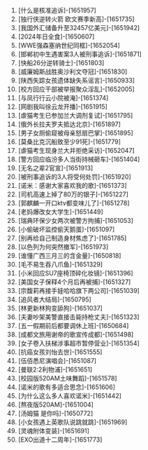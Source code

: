 
1. [什么是核准追诉]-[1651957]
1. [独行侠逆转火箭 欧文赛季新高]-[1651735]
1. [我国外汇储备升至32457亿美元]-[1651942]
1. [2024年日全食]-[1650607]
1. [WWE强森塞纳世纪同框]-[1652054]
1. [邯郸初中生遇害案3人被刑事追诉]-[1651871]
1. [快船26分逆转骑士]-[1651803]
1. [威廉姆斯战胜奥沙利文夺冠]-[1651830]
1. [陕西失踪女孩遗体缺失系谣言]-[1650933]
1. [校方回应干部被举报聚众淫乱]-[1652005]
1. [与凤行行云小院被淹]-[1651374]
1. [网剧我叫徐云龙开播]-[1651915]
1. [虐猫考生已参加兰大调剂复试]-[1651795]
1. [俄外长拉夫罗夫抵达北京]-[1651897]
1. [男子女厕偷窥被母亲怒扇巴掌]-[1651895]
1. [莫桑比克沉船致至少91死]-[1651779]
1. [虐猫考生现身兰大并拒绝采访]-[1652047]
1. [警方回应临汾多人当街持械砸车]-[1651404]
1. [无名之辈2官宣]-[1651913]
1. [被刑事追诉的3人将受何处罚]-[1651920]
1. [诺米：感谢大家喜欢我的歌]-[1651373]
1. [司机高速上掉了80万的银子]-[1651227]
1. [郭麒麟一开口ktv都变味儿了]-[1651278]
1. [老妈爆改女大学生]-[1651449]
1. [瑞典环保少女两次被警方拘捕]-[1651053]
1. [小偷破坏监控偷天鹅蛋]-[1651097]
1. [别再给自己制造身材焦虑了]-[1651785]
1. [以色列为何突然撤军]-[1651973]
1. [谁懂广西三月三的含金量]-[1650818]
1. [毛不易生吞八爪鱼]-[1651329]
1. [小米回应SU7座椅顶碎化妆镜]-[1651396]
1. [美国女子保释4个月后再被捕]-[1651327]
1. [宗馥莉再接手娃哈哈旗下两公司]-[1651039]
1. [追风者大结局]-[1650795]
1. [林更新林狗变舔狗]-[1651037]
1. [夫妻吵架美警直接击毙持枪丈夫]-[1651323]
1. [五一假期前后都要调休上班]-[1650684]
1. [成都文旅用谢帝的歌宣传成都]-[1651498]
1. [女子卷入扶梯涉事超市暂停营业]-[1651354]
1. [抗癌女孩刘怡去世]-[1651555]
1. [伍佰悉尼演唱会]-[1651087]
1. [曼联2:2利物浦]-[1651651]
1. [校园版520AM土味舞蹈]-[1651578]
1. [诺米的歌有多适合思念]-[1651606]
1. [为什么这么多人喜欢诺米]-[1651442]
1. [熬夜版520AM]-[1651004]
1. [汤姆猫 是你吗]-[1650772]
1. [小女孩遇上英歌队说跳就跳]-[1651969]
1. [灵魂附体变装]-[1651691]
1. [EXO出道十二周年]-[1651773]
